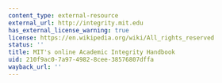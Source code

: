 ```yaml
---
content_type: external-resource
external_url: http://integrity.mit.edu
has_external_license_warning: true
license: https://en.wikipedia.org/wiki/All_rights_reserved
status: ''
title: MIT's online Academic Integrity Handbook
uid: 210f9ac0-7a97-4982-8cee-38576807dffa
wayback_url: ''
---
```

